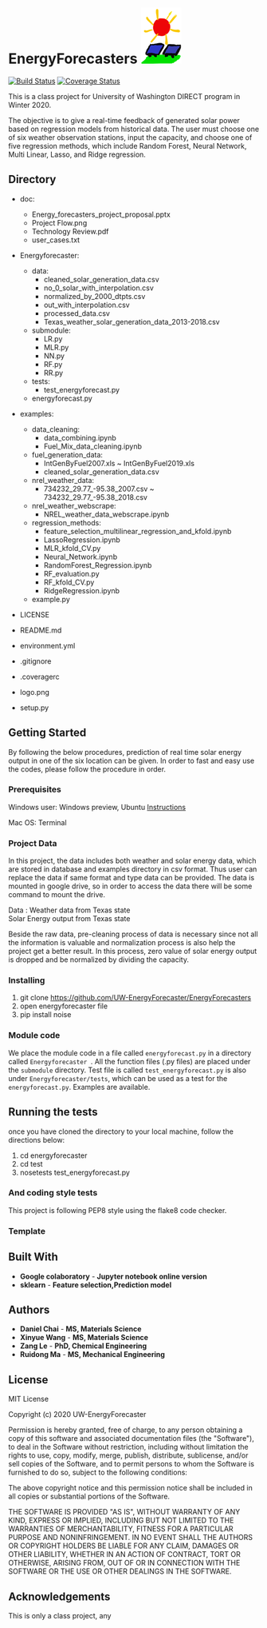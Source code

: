 # EnergyForecasters <img src='logo.png'>

[![Build Status](https://travis-ci.org/UW-EnergyForecaster/EnergyForecasters.svg?branch=master)](https://travis-ci.org/github/UW-EnergyForecaster)
[![Coverage Status](https://coveralls.io/repos/github/UW-EnergyForecaster/EnergyForecasters/badge.svg?branch=master)](https://coveralls.io/github/UW-EnergyForecaster/EnergyForecasters?branch=master)

This is a class project for University of Washington DIRECT program in Winter 2020.

The objective is to give a real-time feedback of generated solar power based on regression models from historical data. The user must choose one of six weather observation stations, input the capacity, and choose one of five regression methods, which include Random Forest, Neural Network, Multi Linear, Lasso, and Ridge regression.

## Directory
* doc:
    * Energy_forecasters_project_proposal.pptx
    * Project Flow.png
    * Technology Review.pdf
    * user_cases.txt

* Energyforecaster:
    * data:  
        * cleaned_solar_generation_data.csv
        * no_0_solar_with_interpolation.csv
        * normalized_by_2000_dtpts.csv
        * out_with_interpolation.csv
        * processed_data.csv
        * Texas_weather_solar_generation_data_2013-2018.csv
    * submodule:
        * LR.py  
        * MLR.py  
        * NN.py  
        * RF.py  
        * RR.py  
    * tests:  
        * test_energyforecast.py  
    * energyforecast.py

* examples:
    * data_cleaning:
        * data_combining.ipynb
        * Fuel_Mix_data_cleaning.ipynb
    * fuel_generation_data:  
        * IntGenByFuel2007.xls ~ IntGenByFuel2019.xls
        * cleaned_solar_generation_data.csv
    * nrel_weather_data:  
        * 734232_29.77_-95.38_2007.csv ~ 734232_29.77_-95.38_2018.csv
    * nrel_weather_webscrape:  
        * NREL_weather_data_webscrape.ipynb
    * regression_methods:  
        * feature_selection_multilinear_regression_and_kfold.ipynb
        * LassoRegression.ipynb
        * MLR_kfold_CV.py
        * Neural_Network.ipynb
        * RandomForest_Regression.ipynb
        * RF_evaluation.py
        * RF_kfold_CV.py
        * RidgeRegression.ipynb
    * example.py
* LICENSE  
* README.md  
* environment.yml
* .gitignore
* .coveragerc
* logo.png  
* setup.py

## Getting Started

By following the below procedures, prediction of real time solar energy output in one of the six location can be given. In order to fast and easy use the codes, please follow the procedure in order.

### Prerequisites

Windows user: Windows preview, Ubuntu  <a href="https://towardsdatascience.com/setting-up-a-data-science-environment-using-windows-subsystem-for-linux-wsl-c4b390803dd">Instructions</a>

Mac OS: Terminal  

### Project Data

In this project, the data includes both weather and solar energy data, which are stored in database and examples directory in csv format. Thus user can  replace the data if same format and type data can be provided. The data is mounted in google drive, so in order to access the data there will be some command to mount the drive.  

Data        : Weather data from Texas state  
              Solar Energy output from Texas state

Beside the raw data, pre-cleaning process of data is necessary since not all the information is valuable and normalization process is also help the project get a better result. In this process, zero value of solar energy output is dropped and be normalized by dividing the capacity.


### Installing  

1. git clone https://github.com/UW-EnergyForecaster/EnergyForecasters
2. open energyforecaster file
3. pip install noise

### Module code

We place the module code in a file called `energyforecast.py` in a directory called `Energyforecaster `.
All the function files (.py files) are placed under the `submodule` directory.
Test file is called `test_energyforecast.py` is also under `Energyforecaster/tests`, which can be used as a test for the `energyforecast.py`.
Examples are available.

## Running the tests
once you have cloned the directory to your local machine, follow the directions below:  

1. cd energyforecaster
2. cd test
3. nosetests test_energyforecast.py

### And coding style tests
This project is following PEP8 style using the flake8 code checker.

### Template




## Built With
* **Google colaboratory** - **Jupyter notebook online version**
* **sklearn** - **Feature selection,Prediction model**


## Authors

* **Daniel Chai** - **MS, Materials Science**
* **Xinyue Wang** - **MS, Materials Science**
* **Zang Le** - **PhD, Chemical Engineering**
* **Ruidong Ma** - **MS, Mechanical Engineering**


## License

MIT License

Copyright (c) 2020 UW-EnergyForecaster

Permission is hereby granted, free of charge, to any person obtaining a copy of this software and associated documentation files (the "Software"), to deal in the Software without restriction, including without limitation the rights to use, copy, modify, merge, publish, distribute, sublicense, and/or sell copies of the Software, and to permit persons to whom the Software is furnished to do so, subject to the following conditions:

The above copyright notice and this permission notice shall be included in all copies or substantial portions of the Software.

THE SOFTWARE IS PROVIDED "AS IS", WITHOUT WARRANTY OF ANY KIND, EXPRESS OR IMPLIED, INCLUDING BUT NOT LIMITED TO THE WARRANTIES OF MERCHANTABILITY, FITNESS FOR A PARTICULAR PURPOSE AND NONINFRINGEMENT. IN NO EVENT SHALL THE
AUTHORS OR COPYRIGHT HOLDERS BE LIABLE FOR ANY CLAIM, DAMAGES OR OTHER LIABILITY, WHETHER IN AN ACTION OF CONTRACT, TORT OR OTHERWISE, ARISING FROM, OUT OF OR IN CONNECTION WITH THE SOFTWARE OR THE USE OR OTHER DEALINGS IN THE SOFTWARE.


## Acknowledgements

This is only a class project, any
